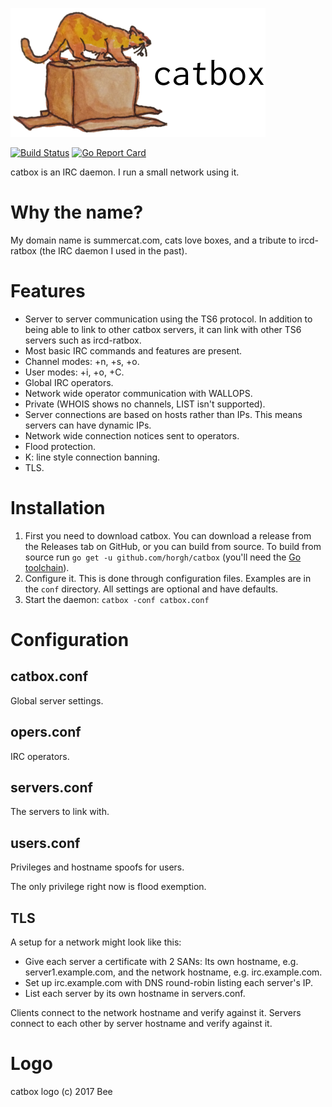 ![catbox](doc/catbox-with-text.png)

[![Build
Status](https://travis-ci.org/horgh/catbox.svg)](https://travis-ci.org/horgh/catbox)
[![Go Report
Card](https://goreportcard.com/badge/github.com/horgh/catbox)](https://goreportcard.com/report/github.com/horgh/catbox)

catbox is an IRC daemon. I run a small network using it.


# Why the name?
My domain name is summercat.com, cats love boxes, and a tribute to
ircd-ratbox (the IRC daemon I used in the past).


# Features
* Server to server communication using the TS6 protocol. In addition to
  being able to link to other catbox servers, it can link with other TS6
  servers such as ircd-ratbox.
* Most basic IRC commands and features are present.
* Channel modes: +n, +s, +o.
* User modes: +i, +o, +C.
* Global IRC operators.
* Network wide operator communication with WALLOPS.
* Private (WHOIS shows no channels, LIST isn't supported).
* Server connections are based on hosts rather than IPs. This means servers
  can have dynamic IPs.
* Network wide connection notices sent to operators.
* Flood protection.
* K: line style connection banning.
* TLS.


# Installation
1. First you need to download catbox. You can download a release from the
   Releases tab on GitHub, or you can build from source. To build from
   source run `go get -u github.com/horgh/catbox` (you'll need the [Go
   toolchain](https://golang.org/dl/)).
2. Configure it. This is done through configuration files. Examples are in
   the `conf` directory. All settings are optional and have defaults.
3. Start the daemon: `catbox -conf catbox.conf`


# Configuration

## catbox.conf
Global server settings.


## opers.conf
IRC operators.


## servers.conf
The servers to link with.


## users.conf
Privileges and hostname spoofs for users.

The only privilege right now is flood exemption.


## TLS
A setup for a network might look like this:

* Give each server a certificate with 2 SANs: Its own hostname, e.g.
  server1.example.com, and the network hostname, e.g. irc.example.com.
* Set up irc.example.com with DNS round-robin listing each server's IP.
* List each server by its own hostname in servers.conf.

Clients connect to the network hostname and verify against it. Servers
connect to each other by server hostname and verify against it.


# Logo
catbox logo (c) 2017 Bee
